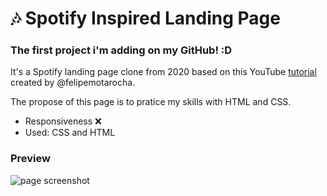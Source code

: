 # :notes: Spotify Inspired Landing Page
### The first project i'm adding on my GitHub! :D
It's a Spotify landing page clone from 2020 based on this YouTube [tutorial](https://youtu.be/qjsRinLKiLc) created by @felipemotarocha. 

The propose of this page is to pratice my skills with HTML and CSS.

- Responsiveness :x:
- Used: CSS and HTML

### Preview
![page screenshot](https://i.imgur.com/OY4sWRY.png)
